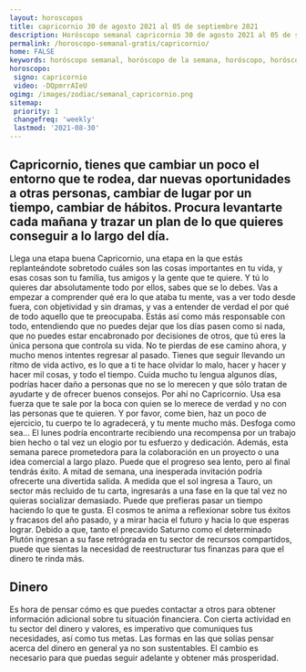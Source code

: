 ```yaml
---
layout: horoscopos
title: capricornio 30 de agosto 2021 al 05 de septiembre 2021 
description: Horóscopo semanal capricornio 30 de agosto 2021 al 05 de septiembre 2021. Capricornio, tienes que cambiar un poco el entorno que te rodea, dar nuevas oportunidades a otras personas, cambiar de lugar por un tiempo, cambiar de hábitos. Procura levantarte cada mañana y trazar un plan de lo que quieres conseguir a lo largo del día.
permalink: /horoscopo-semanal-gratis/capricornio/
home: FALSE
keywords: horóscopo semanal, horóscopo de la semana, horóscopo, horóscopo gratis,horóscopos, horóscopo esperanza gracia, horoscopos capricornio la semana, horóscopos gratis, Tarot, Astrologia, Zodíaco, capricornio, horoscopo gratis, semanal
horoscopo:
 signo: capricornio
 video: -DQpmrrAIeU
ogimg: /images/zodiac/semanal_capricornio.png
sitemap:
 priority: 1
 changefreq: 'weekly'
 lastmod: '2021-08-30'
---
```




## Capricornio, tienes que cambiar un poco el entorno que te rodea, dar nuevas oportunidades a otras personas, cambiar de lugar por un tiempo, cambiar de hábitos. Procura levantarte cada mañana y trazar un plan de lo que quieres conseguir a lo largo del día.

Llega una etapa buena Capricornio, una etapa en la que estás replanteándote sobretodo cuáles son las cosas importantes en tu vida, y esas cosas son tu familia, tus amigos y la gente que te quiere. Y tú lo quieres dar absolutamente todo por ellos, sabes que se lo debes. Vas a empezar a comprender qué era lo que ataba tu mente, vas a ver todo desde fuera, con objetividad y sin dramas, y vas a entender de verdad el por qué de todo aquello que te preocupaba. Estás así como más responsable con todo, entendiendo que no puedes dejar que los días pasen como si nada, que no puedes estar encabronado por decisiones de otros, que tú eres la única persona que controla su vida. No te pierdas de ese camino ahora, y mucho menos intentes regresar al pasado. Tienes que seguir llevando un ritmo de vida activo, es lo que a ti te hace olvidar lo malo, hacer y hacer y hacer mil cosas, y todo el tiempo. Cuida mucho tu lengua algunos días, podrías hacer daño a personas que no se lo merecen y que sólo tratan de ayudarte y de ofrecer buenos consejos. Por ahí no Capricornio. Usa esa fuerza que te sale por la boca con quien se lo merece de verdad y no con las personas que te quieren. Y por favor, come bien, haz un poco de ejercicio, tu cuerpo te lo agradecerá, y tu mente mucho más. Desfoga como sea…
El lunes podría encontrarte recibiendo una recompensa por un trabajo bien hecho o tal vez un elogio por tu esfuerzo y dedicación. Además, esta semana parece prometedora para la colaboración en un proyecto o una idea comercial a largo plazo. Puede que el progreso sea lento, pero al final tendrás éxito. A mitad de semana, una inesperada invitación podría ofrecerte una divertida salida. 
A medida que el sol ingresa a Tauro, un sector más recluido de tu carta, ingresarás a una fase en la que tal vez no quieras socializar demasiado. Puede que prefieras pasar un tiempo haciendo lo que te gusta. El cosmos te anima a reflexionar sobre tus éxitos y fracasos del año pasado, y a mirar hacia el futuro y hacia lo que esperas lograr. Debido a que, tanto el precavido Saturno como el determinado Plutón ingresan a su fase retrógrada en tu sector de recursos compartidos, puede que sientas la necesidad de reestructurar tus finanzas para que el dinero te rinda más.   

## Dinero

Es hora de pensar cómo es que puedes contactar a otros para obtener información adicional sobre tu situación financiera. Con cierta actividad en tu sector del dinero y valores, es imperativo que comuniques tus necesidades, así como tus metas. Las formas en las que solías pensar acerca del dinero en general ya no son sustentables. El cambio es necesario para que puedas seguir adelante y obtener más prosperidad.